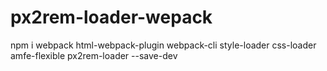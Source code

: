 # px2rem-loader-wepack
npm i webpack html-webpack-plugin webpack-cli style-loader css-loader  amfe-flexible  px2rem-loader --save-dev